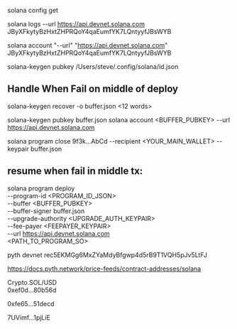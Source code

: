 solana config get

solana logs --url https://api.devnet.solana.com JByXFkytyBzHxtZHPRQoY4qaEumfYK7LQntyyfJBsWYB

solana account "--url" "https://api.devnet.solana.com" JByXFkytyBzHxtZHPRQoY4qaEumfYK7LQntyyfJBsWYB


solana-keygen pubkey /Users/steve/.config/solana/id.json 



## Handle When Fail on middle of deploy
solana-keygen recover -o buffer.json
<12 words>

solana-keygen pubkey buffer.json
solana account <BUFFER_PUBKEY> --url https://api.devnet.solana.com


solana program close 9f3k...AbCd --recipient <YOUR_MAIN_WALLET>
  --keypair buffer.json


## resume when fail in middle tx:

solana program deploy \
  --program-id <PROGRAM_ID_JSON> \
  --buffer <BUFFER_PUBKEY> \
  --buffer-signer buffer.json \
  --upgrade-authority <UPGRADE_AUTH_KEYPAIR> \
  --fee-payer <FEEPAYER_KEYPAIR> \
  --url https://api.devnet.solana.com \
  <PATH_TO_PROGRAM_SO>


pyth devnet
rec5EKMGg6MxZYaMdyBfgwp4d5rB9T1VQH5pJv5LtFJ

https://docs.pyth.network/price-feeds/contract-addresses/solana


Crypto.SOL/USD	
0xef0d...80b56d

0xfe65...51decd

7UVimf...1pjLiE
